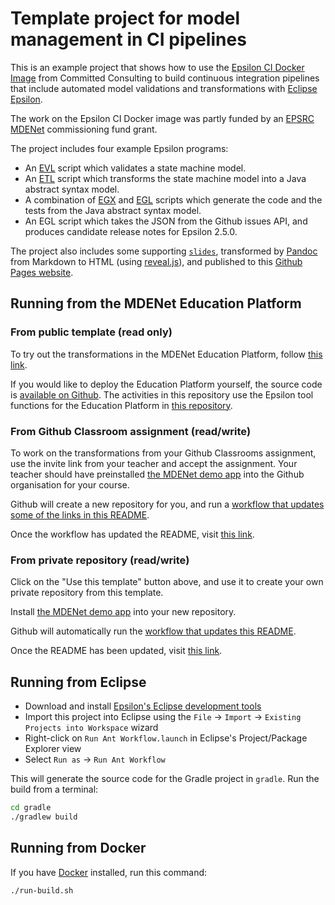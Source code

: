 # Template project for model management in CI pipelines

This is an example project that shows how to use the [Epsilon CI Docker Image](https://gitlab.com/committed-consulting/mde-devops/epsilon-ci-container) from Committed Consulting to build continuous integration pipelines that include automated model validations and transformations with [Eclipse Epsilon](https://eclipse.org/epsilon).

The work on the Epsilon CI Docker image was partly funded by an [EPSRC MDENet](https://www.mde-network.org/) commissioning fund grant.

The project includes four example Epsilon programs:

* An [EVL](https://eclipse.dev/epsilon/doc/evl/) script which validates a state machine model.
* An [ETL](https://eclipse.dev/epsilon/doc/etl/) script which transforms the state machine model into a Java abstract syntax model.
* A combination of [EGX](https://eclipse.dev/epsilon/doc/articles/egx-parameters/) and [EGL](https://eclipse.dev/epsilon/doc/egl/) scripts which generate the code and the tests from the Java abstract syntax model.
* An EGL script which takes the JSON from the Github issues API, and produces candidate release notes for Epsilon 2.5.0.

The project also includes some supporting [`slides`](slides), transformed by [Pandoc](https://pandoc.org/) from Markdown to HTML (using [reveal.js](https://revealjs.com/)), and published to this [Github Pages website](https://agarciadom.github.io/mdenet-mde-ci-tutorial/).

## Running from the MDENet Education Platform

### From public template (read only)

To try out the transformations in the MDENet Education Platform, follow [this link](https://ep.mde-network.org/?activities=https://raw.githubusercontent.com/agarciadom/mdenet-mde-ci-tutorial/main/smachines-hosted-activity.json).

If you would like to deploy the Education Platform yourself, the source code is [available on Github](https://github.com/mdenet/educationplatform).
The activities in this repository use the Epsilon tool functions for the Education Platform in [this repository](https://github.com/epsilonlabs/playground-micronaut/).

### From Github Classroom assignment (read/write)

To work on the transformations from your Github Classrooms assignment, use the invite link from your teacher and accept the assignment.
Your teacher should have preinstalled [the MDENet demo app](https://github.com/apps/mdenet-education-platform-demo-app) into the Github organisation for your course.

Github will create a new repository for you, and run a [workflow that updates some of the links in this README](.github/workflows/update-privaterepo-link.yml).

Once the workflow has updated the README, visit [this link](https://ep.mde-network.org/?activities=automatically_replaced_by_fork_workflow&privaterepo=true).

### From private repository (read/write)

Click on the "Use this template" button above, and use it to create your own private repository from this template.

Install [the MDENet demo app](https://github.com/apps/mdenet-education-platform-demo-app) into your new repository.

Github will automatically run the [workflow that updates this README](.github/workflows/update-privaterepo-link.yml).

Once the README has been updated, visit [this link](https://ep.mde-network.org/?activities=automatically_replaced_by_fork_workflow&privaterepo=true).

## Running from Eclipse

- Download and install [Epsilon's Eclipse development tools](https://eclipse.org/epsilon/download)
- Import this project into Eclipse using the `File` -> `Import` -> `Existing Projects into Workspace` wizard
- Right-click on `Run Ant Workflow.launch` in Eclipse's Project/Package Explorer view
- Select `Run as` -> `Run Ant Workflow`

This will generate the source code for the Gradle project in `gradle`.
Run the build from a terminal:

```sh
cd gradle
./gradlew build
```

## Running from Docker

If you have [Docker](https://docs.docker.com/engine/install/) installed, run this command:

```shell
./run-build.sh
```
